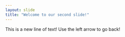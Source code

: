 ```yaml
---
layout: slide
title: "Welcome to our second slide!"
---
```

This is a new line of text!
Use the left arrow to go back!
